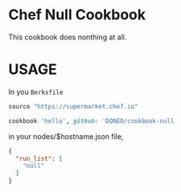 # Chef Null Cookbook

This cookbook does nonthing at all.

# USAGE

In you `Berksfile`

```ruby
source "https://supermarket.chef.io"

cookbook 'hello', github: 'DQNEO/cookbook-null
```

in your nodes/$hostname.json file,

```json
{
  "run_list": [
    "null"
  ]
}
```

